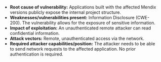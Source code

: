 - **Root cause of vulnerability:** Applications built with the affected Mendix versions publicly expose the internal project structure.
- **Weaknesses/vulnerabilities present:** Information Disclosure (CWE-200). The vulnerability allows for the exposure of sensitive information.
- **Impact of exploitation:** An unauthenticated remote attacker can read confidential information.
- **Attack vectors:** Remote, unauthenticated access via the network.
- **Required attacker capabilities/position:** The attacker needs to be able to send network requests to the affected application. No prior authentication is required.